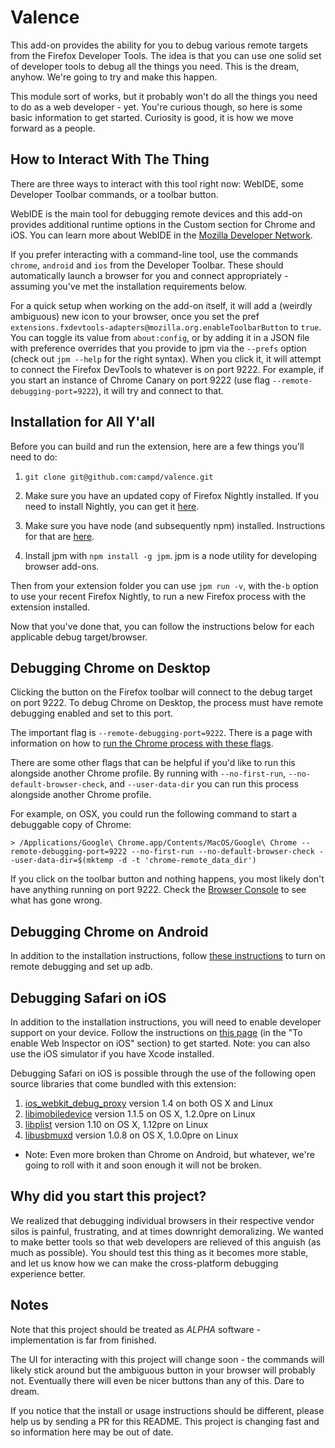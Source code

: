 Valence
=======

This add-on provides the ability for you to debug various remote targets from the Firefox Developer Tools. The idea is that you can use one solid set of developer tools to debug all the things you need. This is the dream, anyhow. We're going to try and make this happen.

This module sort of works, but it probably won't do all the things you need to do as a web developer - yet.  You're curious though, so here is some basic information to get started.  Curiosity is good, it is how we move forward as a people.

How to Interact With The Thing
------------------------------

There are three ways to interact with this tool right now: WebIDE, some Developer Toolbar commands, or a toolbar button.

WebIDE is the main tool for debugging remote devices and this add-on provides additional runtime options in the Custom section for Chrome and iOS. You can learn more about WebIDE in the [Mozilla Developer Network](https://developer.mozilla.org/docs/Tools/WebIDE).

If you prefer interacting with a command-line tool, use the commands `chrome`, `android` and `ios` from the Developer Toolbar. These should automatically launch a browser for you and connect appropriately - assuming you've met the installation requirements below.

For a quick setup when working on the add-on itself, it will add a (weirdly ambiguous) new icon to your browser, once you set the pref `extensions.fxdevtools-adapters@mozilla.org.enableToolbarButton` to `true`. You can toggle its value from `about:config`, or by adding it in a JSON file with preference overrides that you provide to jpm via the `--prefs` option (check out `jpm --help` for the right syntax). When you click it, it will attempt to connect the Firefox DevTools to whatever is on port 9222. For example, if you start an instance of Chrome Canary on port 9222 (use flag `--remote-debugging-port=9222`), it will try and connect to that.


Installation for All Y'all
------------------

Before you can build and run the extension, here are a few things you'll need to do:

1. `git clone git@github.com:campd/valence.git`

2. Make sure you have an updated copy of Firefox Nightly installed. If you need to install Nightly, you can get it [here](https://nightly.mozilla.org/).

3. Make sure you have node (and subsequently npm) installed. Instructions for that are [here](http://nodejs.org/download/).

4. Install jpm with `npm install -g jpm`. jpm is a node utility for developing browser add-ons.

Then from your extension folder you can use `jpm run -v`, with the`-b` option to use your recent Firefox Nightly, to run a new Firefox process with the extension installed.

Now that you've done that, you can follow the instructions below for each applicable debug target/browser.


Debugging Chrome on Desktop
-----------------

Clicking the button on the Firefox toolbar will connect to the debug target on port 9222.  To debug Chrome on Desktop, the process must have remote debugging enabled and set to this port.

The important flag is `--remote-debugging-port=9222`.  There is a page with information on how to [run the Chrome process with these flags](http://www.chromium.org/developers/how-tos/run-chromium-with-flags).

There are some other flags that can be helpful if you'd like to run this alongside another Chrome profile.  By running with `--no-first-run`, `--no-default-browser-check`, and `--user-data-dir` you can run this process alongside another Chrome profile.

For example, on OSX, you could run the following command to start a debuggable copy of Chrome:

    > /Applications/Google\ Chrome.app/Contents/MacOS/Google\ Chrome --remote-debugging-port=9222 --no-first-run --no-default-browser-check --user-data-dir=$(mktemp -d -t 'chrome-remote_data_dir')

If you click on the toolbar button and nothing happens, you most likely don't have anything running on port 9222.  Check the [Browser Console](https://developer.mozilla.org/docs/Tools/Browser_Console) to see what has gone wrong.

Debugging Chrome on Android
-----------------

In addition to the installation instructions, follow [these instructions](https://developer.chrome.com/devtools/docs/remote-debugging-legacy) to turn on remote debugging and set up adb.

Debugging Safari on iOS
-------------

In addition to the installation instructions, you will need to enable developer support on your device. Follow the instructions on [this page](https://developer.apple.com/library/mac/documentation/AppleApplications/Conceptual/Safari_Developer_Guide/GettingStarted/GettingStarted.html) (in the "To enable Web Inspector on iOS" section) to get started.  Note: you can also use the iOS simulator if you have Xcode installed.

Debugging Safari on iOS is possible through the use of the following open source libraries that come bundled with this extension:

1. [ios_webkit_debug_proxy](https://github.com/google/ios-webkit-debug-proxy) version 1.4 on both OS X and Linux
2. [libimobiledevice](https://github.com/libimobiledevice/libimobiledevice) version 1.1.5 on OS X, 1.2.0pre on Linux
3. [libplist](https://github.com/libimobiledevice/libplist) version 1.10 on OS X, 1.12pre on Linux
4. [libusbmuxd](https://github.com/libimobiledevice/libusbmuxd) version 1.0.8 on OS X, 1.0.0pre on Linux

* Note: Even more broken than Chrome on Android, but whatever, we're going to roll with it and soon enough it will not be broken.

Why did you start this project?
-------------------------------

We realized that debugging individual browsers in their respective vendor silos is painful, frustrating, and at times downright demoralizing. We wanted to make better tools so that web developers are relieved of this anguish (as much as possible). You should test this thing as it becomes more stable, and let us know how we can make the cross-platform debugging experience better.

Notes
-----

Note that this project should be treated as _ALPHA_ software - implementation is far from finished.

The UI for interacting with this project will change soon - the commands will likely stick around but the ambiguous button in your browser will probably not. Eventually there will even be nicer buttons than any of this. Dare to dream.

If you notice that the install or usage instructions should be different, please help us by sending a PR for this README. This project is changing fast and so information here may be out of date.
